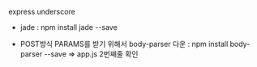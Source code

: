 express
underscore

- jade : npm install jade --save

- POST방식 PARAMS를 받기 위해서 body-parser 다운 : npm install body-parser --save => app.js 2번째줄 확인
